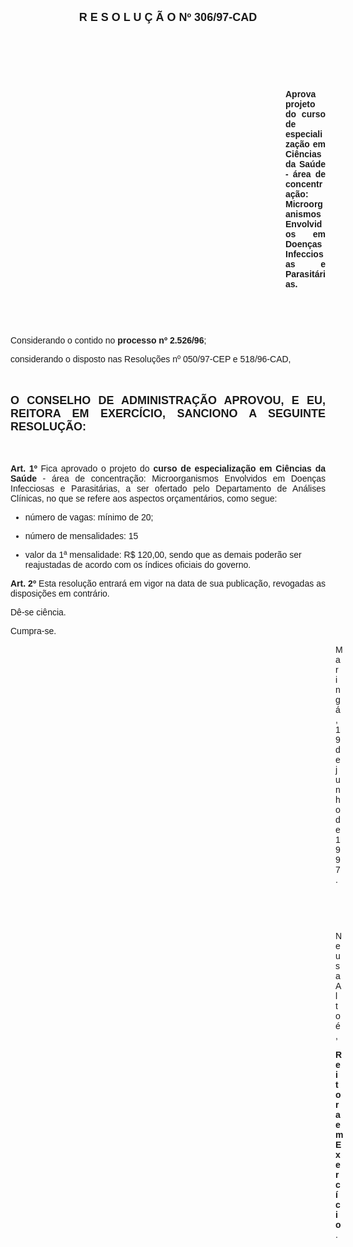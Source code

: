 <BODY>

<B><FONT FACE="Arial" SIZE=4><P ALIGN="CENTER">R E S O L U &Ccedil; &Atilde; O   Nº 306/97-CAD</P>
</B></FONT><FONT FACE="Arial">
<P>&nbsp;</P>
<P>&nbsp;</P>
<P>&nbsp;</P><DIR>
<DIR>
<DIR>
<DIR>
<DIR>
<DIR>
<DIR>
<DIR>
<DIR>
<DIR>
<DIR>

<B><P ALIGN="JUSTIFY">Aprova projeto do curso de especializa&ccedil;&atilde;o em Ci&ecirc;ncias da Sa&uacute;de - &aacute;rea de concentra&ccedil;&atilde;o: Microorganismos Envolvidos em Doen&ccedil;as Infecciosas e Parasit&aacute;rias.</P>
</B>
<P>&nbsp;</P>
<P>&nbsp;</P></DIR>
</DIR>
</DIR>
</DIR>
</DIR>
</DIR>
</DIR>
</DIR>
</DIR>
</DIR>
</DIR>

<P ALIGN="JUSTIFY">&#9;&#9;Considerando o contido no <B>processo nº 2.526/96</B>;</P>
<P ALIGN="JUSTIFY">&#9;&#9;considerando o disposto nas Resolu&ccedil;&otilde;es nº 050/97-CEP e 518/96-CAD,</P>
<P ALIGN="JUSTIFY"></P>
<P ALIGN="JUSTIFY">&nbsp;</P>
</FONT><B><FONT FACE="Arial" SIZE=4><P ALIGN="JUSTIFY">O CONSELHO DE ADMINISTRA&Ccedil;&Atilde;O APROVOU, E EU, REITORA EM EXERC&Iacute;CIO, SANCIONO A SEGUINTE RESOLU&Ccedil;&Atilde;O:</P>
</B></FONT><FONT FACE="Arial"><P ALIGN="JUSTIFY"></P>
<P ALIGN="JUSTIFY">&nbsp;</P>
<P ALIGN="JUSTIFY">&#9;&#9;<B>Art. 1º </B>Fica aprovado o projeto do <B>curso de especializa&ccedil;&atilde;o em Ci&ecirc;ncias da Sa&uacute;de</B> - &aacute;rea de concentra&ccedil;&atilde;o: Microorganismos Envolvidos em Doen&ccedil;as Infecciosas e Parasit&aacute;rias, a ser ofertado pelo Departamento de An&aacute;lises Cl&iacute;nicas, no que se refere aos aspectos or&ccedil;ament&aacute;rios, como segue:</P>

<UL>
<P ALIGN="JUSTIFY"><LI>n&uacute;mero de vagas: m&iacute;nimo de 20;</LI></P>
<P ALIGN="JUSTIFY"><LI>n&uacute;mero de mensalidades: 15</LI></P>
<P ALIGN="JUSTIFY"><LI>valor da 1ª mensalidade: R$ 120,00, sendo que as demais poder&atilde;o ser reajustadas de acordo com os &iacute;ndices oficiais do governo.</LI></P></UL>

<P ALIGN="JUSTIFY">&#9;&#9;<B>Art. 2º</B> Esta resolu&ccedil;&atilde;o entrar&aacute; em vigor na data de sua publica&ccedil;&atilde;o, revogadas as disposi&ccedil;&otilde;es em contr&aacute;rio.</P>
<P>&#9;&#9;D&ecirc;-se ci&ecirc;ncia.</P>
<P>&#9;&#9;Cumpra-se.</P>
<DIR>
<DIR>
<DIR>
<DIR>
<DIR>
<DIR>
<DIR>
<DIR>
<DIR>
<DIR>
<DIR>
<DIR>
<DIR>

<P>Maring&aacute;, 19 de junho de 1997.</P>

<P>&nbsp;</P>
<P>&nbsp;</P>
<P>Neusa Alto&eacute;,</P>
<B><P>Reitora em Exerc&iacute;cio</B>.</P></DIR>
</DIR>
</DIR>
</DIR>
</DIR>
</DIR>
</DIR>
</DIR>
</DIR>
</DIR>
</DIR>
</DIR>
</DIR>
</FONT></BODY>
